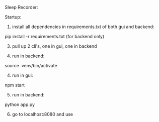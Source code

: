 Sleep Recorder:

Startup:

1. install all dependencies in requirements.txt of both gui and backend:

  pip install -r requirements.txt
  (for backend only)

3. pull up 2 cli's, one in gui, one in backend

4. run in backend:

source .venv/bin/activate

4. run in gui:

npm start

5. run in backend:

python app.py

6. go to localhost:8080 and use
